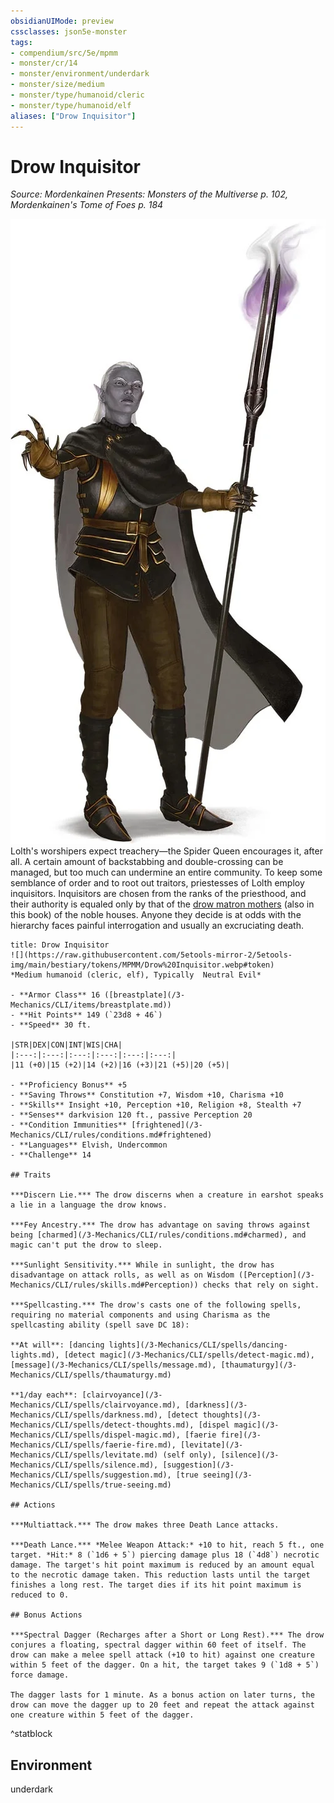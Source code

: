 ```yaml
---
obsidianUIMode: preview
cssclasses: json5e-monster
tags:
- compendium/src/5e/mpmm
- monster/cr/14
- monster/environment/underdark
- monster/size/medium
- monster/type/humanoid/cleric
- monster/type/humanoid/elf
aliases: ["Drow Inquisitor"]
---
```

# Drow Inquisitor
*Source: Mordenkainen Presents: Monsters of the Multiverse p. 102, Mordenkainen's Tome of Foes p. 184*  

![](https://raw.githubusercontent.com/5etools-mirror-2/5etools-img/main/bestiary/MPMM/Drow%20Inquisitor.webp#right)  
Lolth's worshipers expect treachery—the Spider Queen encourages it, after all. A certain amount of backstabbing and double-crossing can be managed, but too much can undermine an entire community. To keep some semblance of order and to root out traitors, priestesses of Lolth employ inquisitors. Inquisitors are chosen from the ranks of the priesthood, and their authority is equaled only by that of the [drow matron mothers](/3-Mechanics/CLI/bestiary/humanoid/drow-matron-mother-mpmm.md) (also in this book) of the noble houses. Anyone they decide is at odds with the hierarchy faces painful interrogation and usually an excruciating death.


```ad-statblock
title: Drow Inquisitor
![](https://raw.githubusercontent.com/5etools-mirror-2/5etools-img/main/bestiary/tokens/MPMM/Drow%20Inquisitor.webp#token)
*Medium humanoid (cleric, elf), Typically  Neutral Evil*

- **Armor Class** 16 ([breastplate](/3-Mechanics/CLI/items/breastplate.md))
- **Hit Points** 149 (`23d8 + 46`) 
- **Speed** 30 ft.

|STR|DEX|CON|INT|WIS|CHA|
|:---:|:---:|:---:|:---:|:---:|:---:|
|11 (+0)|15 (+2)|14 (+2)|16 (+3)|21 (+5)|20 (+5)|

- **Proficiency Bonus** +5
- **Saving Throws** Constitution +7, Wisdom +10, Charisma +10
- **Skills** Insight +10, Perception +10, Religion +8, Stealth +7
- **Senses** darkvision 120 ft., passive Perception 20
- **Condition Immunities** [frightened](/3-Mechanics/CLI/rules/conditions.md#frightened)
- **Languages** Elvish, Undercommon
- **Challenge** 14

## Traits

***Discern Lie.*** The drow discerns when a creature in earshot speaks a lie in a language the drow knows.

***Fey Ancestry.*** The drow has advantage on saving throws against being [charmed](/3-Mechanics/CLI/rules/conditions.md#charmed), and magic can't put the drow to sleep.

***Sunlight Sensitivity.*** While in sunlight, the drow has disadvantage on attack rolls, as well as on Wisdom ([Perception](/3-Mechanics/CLI/rules/skills.md#Perception)) checks that rely on sight.

***Spellcasting.*** The drow's casts one of the following spells, requiring no material components and using Charisma as the spellcasting ability (spell save DC 18):

**At will**: [dancing lights](/3-Mechanics/CLI/spells/dancing-lights.md), [detect magic](/3-Mechanics/CLI/spells/detect-magic.md), [message](/3-Mechanics/CLI/spells/message.md), [thaumaturgy](/3-Mechanics/CLI/spells/thaumaturgy.md)

**1/day each**: [clairvoyance](/3-Mechanics/CLI/spells/clairvoyance.md), [darkness](/3-Mechanics/CLI/spells/darkness.md), [detect thoughts](/3-Mechanics/CLI/spells/detect-thoughts.md), [dispel magic](/3-Mechanics/CLI/spells/dispel-magic.md), [faerie fire](/3-Mechanics/CLI/spells/faerie-fire.md), [levitate](/3-Mechanics/CLI/spells/levitate.md) (self only), [silence](/3-Mechanics/CLI/spells/silence.md), [suggestion](/3-Mechanics/CLI/spells/suggestion.md), [true seeing](/3-Mechanics/CLI/spells/true-seeing.md)

## Actions

***Multiattack.*** The drow makes three Death Lance attacks.

***Death Lance.*** *Melee Weapon Attack:* +10 to hit, reach 5 ft., one target. *Hit:* 8 (`1d6 + 5`) piercing damage plus 18 (`4d8`) necrotic damage. The target's hit point maximum is reduced by an amount equal to the necrotic damage taken. This reduction lasts until the target finishes a long rest. The target dies if its hit point maximum is reduced to 0.

## Bonus Actions

***Spectral Dagger (Recharges after a Short or Long Rest).*** The drow conjures a floating, spectral dagger within 60 feet of itself. The drow can make a melee spell attack (+10 to hit) against one creature within 5 feet of the dagger. On a hit, the target takes 9 (`1d8 + 5`) force damage.

The dagger lasts for 1 minute. As a bonus action on later turns, the drow can move the dagger up to 20 feet and repeat the attack against one creature within 5 feet of the dagger.
```
^statblock

## Environment

underdark